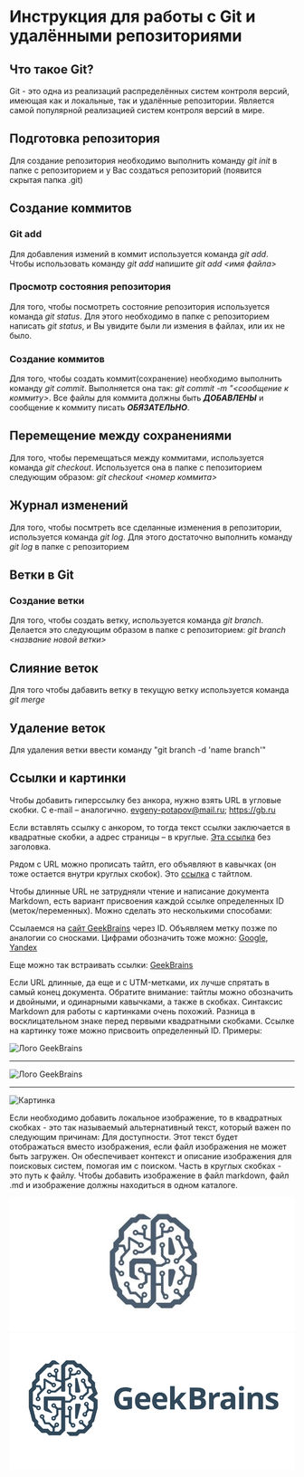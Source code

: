 # Инструкция для работы с Git и удалёнными репозиториями

## Что такое Git?
Git - это одна из реализаций распределённых систем контроля версий, имеющая как и локальные, так и удалённые репозитории. Является самой популярной реализацией систем контроля версий в мире.
## Подготовка репозитория
Для создание репозитория необходимо выполнить команду *git init*  в папке с репозиторием и у Вас создаться репозиторий (появится скрытая папка .git)

## Создание коммитов

### Git add
Для добавления измений в коммит используется команда *git add*. Чтобы использовать команду *git add* напишите *git add <имя файла>*

### Просмотр состояния репозитория
Для того, чтобы посмотреть состояние репозитория используется команда *git status*. Для этого необходимо в папке с репозиторием написать *git status*, и Вы увидите были ли измения в файлах, или их не было.

### Создание коммитов
Для того, чтобы создать коммит(сохранение) необходимо выполнить команду *git commit*. Выполняется она так: *git commit -m "<сообщение к коммиту>*. Все файлы для коммита должны быть ***ДОБАВЛЕНЫ*** и сообщение к коммиту писать ***ОБЯЗАТЕЛЬНО***.

## Перемещение между сохранениями
Для того, чтобы перемещаться между коммитами, используется команда *git checkout*. Используется она в папке с пепозиторием следующим образом: *git checkout <номер коммита>*

## Журнал изменений
Для того, чтобы посмтреть все сделанные изменения в репозитории, используется команда *git log*. Для этого достаточно выполнить команду *git log* в папке с репозиторием

## Ветки в Git

### Создание ветки

Для того, чтобы создать ветку, используется команда *git branch*. Делается это следующим образом в папке с репозиторием: *git branch <название новой ветки>*

## Слияние веток

Для того чтобы дабавить ветку в текущую ветку используется команда *git merge <name branch>*

## Удаление веток
Для удаления ветки ввести команду "git branch -d 'name branch'"

## Сcылки и картинки 
Чтобы добавить гиперссылку без анкора, нужно взять URL в угловые скобки. С e-mail – аналогично.
<evgeny-potapov@mail.ru>;
<https://gb.ru>

Если вставлять ссылку с анкором, то тогда текст ссылки заключается в квадратные скобки, а адрес страницы – в круглые.
[Эта ссылка](http://gb.ru/) без заголовка.

Рядом с URL можно прописать тайтл, его объявляют в кавычках (он тоже остается внутри круглых скобок).
Это [ссылка](https://gb.ru "GeekBrains") с тайтлом.

Чтобы длинные URL не затрудняли чтение и написание документа Markdown, есть вариант присвоения каждой ссылке определенных ID (меток/переменных). 
Можно сделать это несколькими способами:

Ссылаемся на [сайт GeekBrains][GB] через ID. Объявляем метку позже по аналогии со сносками. 
Цифрами обозначить тоже можно: [Google][1], [Yandex][2]

Еще можно так встраивать ссылки: [GeekBrains] 

[GB]: https://gb.ru "Сайт GeekBrains"

[1]: google.com 'Сайт Google'

[2]: yandex.ru (Сайт «Яндекса»)

[GeekBrains]: https://gb.ru

Если URL длинные, да еще и с UTM-метками, их лучше спрятать в самый конец документа. Обратите внимание: тайтлы можно обозначить и двойными, и одинарными кавычками, а также в скобках. Синтаксис Markdown для работы с картинками очень похожий. Разница в восклицательном знаке перед первыми квадратными скобками. Ссылке на картинку тоже можно присвоить определенный ID. Примеры:

![Лого GeekBrains](https://skibl.ru/upload/brand/geekbrains-logo.jpg)

---

![Лого GeekBrains](https://skibl.ru/upload/brand/geekbrains-logo.jpg "Наш логотип")

---

![Картинка][logo]

[logo]: https://skibl.ru/upload/brand/geekbrains-logo.jpg "Наш логотип"

Если необходимо добавить локальное изображение, то в квадратных скобках - это так называемый альтернативный текст, который важен по следующим причинам:
Для доступности. Этот текст будет отображаться вместо изображения, если файл изображения не может быть загружен. Он обеспечивает контекст и описание изображения для поисковых систем, помогая им с поиском.
Часть в круглых скобках - это путь к файлу. Чтобы добавить изображение в файл markdown, файл .md и изображение должны находиться в одном каталоге. 

![GeekBrains - логотип](/logo1.jpg)
![GeekBrains - логотип](/geekbrains.png)
